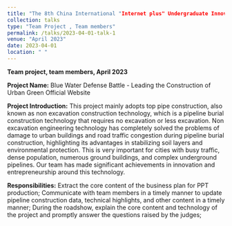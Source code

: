 ```yaml
---
title: "The 8th China International "Internet plus" Undergraduate Innovation and Entrepreneurship Competition National Bronze Award (Third Prize)"
collection: talks
type: "Team Project , Team members"
permalink: /talks/2023-04-01-talk-1
venue: "April 2023"
date: 2023-04-01
location: " "
---
```


**Team project, team members, April 2023**

**Project Name:** Blue Water Defense Battle - Leading the Construction of Urban Green Official Website

**Project Introduction:** This project mainly adopts top pipe construction, also known as non excavation construction technology, which is a pipeline burial construction technology that requires no excavation or less excavation. Non excavation engineering technology has completely solved the problems of damage to urban buildings and road traffic congestion during pipeline burial construction, highlighting its advantages in stabilizing soil layers and environmental protection. This is very important for cities with busy traffic, dense population, numerous ground buildings, and complex underground pipelines. Our team has made significant achievements in innovation and entrepreneurship around this technology.

**Responsibilities:** Extract the core content of the business plan for PPT production;
Communicate with team members in a timely manner to update pipeline construction data, technical highlights, and other content in a timely manner;
During the roadshow, explain the core content and technology of the project and promptly answer the questions raised by the judges;
